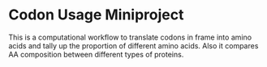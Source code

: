 # Codon Usage Miniproject

This is a computational workflow to translate codons in frame into amino acids and tally up the proportion of different amino acids. Also it compares AA composition between different types of proteins.
